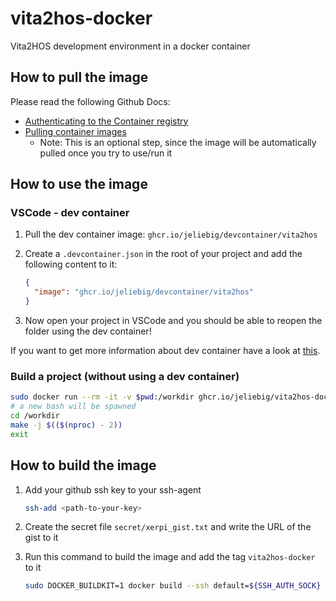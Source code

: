 # vita2hos-docker

Vita2HOS development environment in a docker container

## How to pull the image

Please read the following Github Docs:

- [Authenticating to the Container registry](https://docs.github.com/en/packages/working-with-a-github-packages-registry/working-with-the-container-registry#authenticating-to-the-container-registry)
- [Pulling container images](https://docs.github.com/en/packages/working-with-a-github-packages-registry/working-with-the-container-registry#pulling-container-images)
  - Note: This is an optional step, since the image will be automatically pulled once you try to use/run it

## How to use the image

### VSCode - dev container

1. Pull the dev container image: `ghcr.io/jeliebig/devcontainer/vita2hos`
2. Create a `.devcontainer.json` in the root of your project and add the following content to it:

    ```json
    {
      "image": "ghcr.io/jeliebig/devcontainer/vita2hos"
    }
    ```

3. Now open your project in VSCode and you should be able to reopen the folder using the dev container!

If you want to get more information about dev container have a look at [this](https://code.visualstudio.com/docs/remote/containers).

### Build a project (without using a dev container)

```bash
sudo docker run --rm -it -v $pwd:/workdir ghcr.io/jeliebig/vita2hos-docker:<tag>
# a new bash will be spawned
cd /workdir
make -j $(($(nproc) - 2))
exit
```

## How to build the image

1. Add your github ssh key to your ssh-agent

    ```bash
    ssh-add <path-to-your-key>
    ```

2. Create the secret file `secret/xerpi_gist.txt` and write the URL of the gist to it

3. Run this command to build the image and add the tag `vita2hos-docker` to it

    ```bash
    sudo DOCKER_BUILDKIT=1 docker build --ssh default=${SSH_AUTH_SOCK} --build-arg MAKE_JOBS=$(($(nproc) - 2)) --secret id=xerpi_gist,src=secret/xerpi_gist.txt -t vita2hos-docker .
    ```
